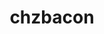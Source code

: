 ---
avatar: /images/people/chzbacon.jpg
avatar_small: /images/people/chzbacon_small.jpg
bio: A graphic artist with a passion for Linux.
gplus: null
homepage: null
instagram: null
linkedin: null
title: chzbacon
twitter: https://twitter.com/chzbacon
type: guest
username: chzbacon
youtube: null
---